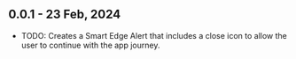 ## 0.0.1 - 23 Feb, 2024

* TODO: Creates a Smart Edge Alert that includes a close icon to allow the user to continue with the app journey.
